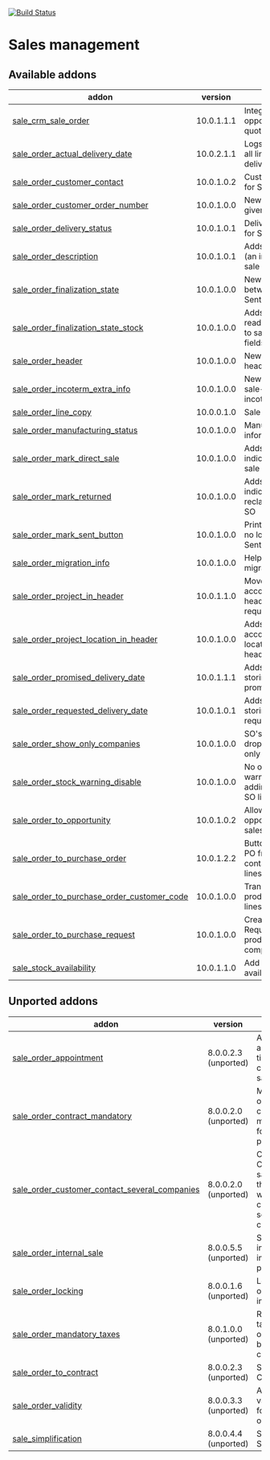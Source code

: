 [![Build Status](https://travis-ci.org/Tawasta/sale.svg?branch=10.0)](https://travis-ci.org/Tawasta/sale)

Sales management
================

[//]: # (addons)

Available addons
----------------
addon | version | summary
--- | --- | ---
[sale_crm_sale_order](sale_crm_sale_order/) | 10.0.1.1.1 | Integrates opportunities and quotations
[sale_order_actual_delivery_date](sale_order_actual_delivery_date/) | 10.0.2.1.1 | Logs the date when all lines have been delivered
[sale_order_customer_contact](sale_order_customer_contact/) | 10.0.1.0.2 | Customer Contact for Sale Orders
[sale_order_customer_order_number](sale_order_customer_order_number/) | 10.0.1.0.0 | New field for order# given by customer
[sale_order_delivery_status](sale_order_delivery_status/) | 10.0.1.0.1 | Delivery information for Sales
[sale_order_description](sale_order_description/) | 10.0.1.0.1 | Adds a description (an internal note) to sale order
[sale_order_finalization_state](sale_order_finalization_state/) | 10.0.1.0.0 | New state for SOs between Quotation Sent and Sale Order
[sale_order_finalization_state_stock](sale_order_finalization_state_stock/) | 10.0.1.0.0 | Adds state-based readonly attributes to sale_stock SO fields
[sale_order_header](sale_order_header/) | 10.0.1.0.0 | New field for SO header/title
[sale_order_incoterm_extra_info](sale_order_incoterm_extra_info/) | 10.0.1.0.0 | New field for storing sale-specific incoterm info
[sale_order_line_copy](sale_order_line_copy/) | 10.0.0.1.0 | Sale order line copy
[sale_order_manufacturing_status](sale_order_manufacturing_status/) | 10.0.1.0.0 | Manufacturing Order information for Sales
[sale_order_mark_direct_sale](sale_order_mark_direct_sale/) | 10.0.1.0.0 | Adds a new field for indicating a direct sale
[sale_order_mark_returned](sale_order_mark_returned/) | 10.0.1.0.0 | Adds a new field for indicating a reclamation/returned SO
[sale_order_mark_sent_button](sale_order_mark_sent_button/) | 10.0.1.0.0 | Printing a draft SO no longer moves it to Sent state
[sale_order_migration_info](sale_order_migration_info/) | 10.0.1.0.0 | Helper fields for migration tracking
[sale_order_project_in_header](sale_order_project_in_header/) | 10.0.1.1.0 | Moves analytic account to SO header and sets it as required
[sale_order_project_location_in_header](sale_order_project_location_in_header/) | 10.0.1.0.0 | Adds analytic account stock location to SO header
[sale_order_promised_delivery_date](sale_order_promised_delivery_date/) | 10.0.1.1.1 | Adds a new field for storing date of promised delivery
[sale_order_requested_delivery_date](sale_order_requested_delivery_date/) | 10.0.1.0.1 | Adds a new field for storing date of requested delivery
[sale_order_show_only_companies](sale_order_show_only_companies/) | 10.0.1.0.0 | SO's partner dropdown shows only companies
[sale_order_stock_warning_disable](sale_order_stock_warning_disable/) | 10.0.1.0.0 | No out-of-stock warning when adding products to SO lines
[sale_order_to_opportunity](sale_order_to_opportunity/) | 10.0.1.0.2 | Allows creating opportunities from sales
[sale_order_to_purchase_order](sale_order_to_purchase_order/) | 10.0.1.2.2 | Button for creating a PO from SO, containing the same lines
[sale_order_to_purchase_order_customer_code](sale_order_to_purchase_order_customer_code/) | 10.0.1.0.0 | Transfer customer product codes to PO lines
[sale_order_to_purchase_request](sale_order_to_purchase_request/) | 10.0.1.0.0 | Create Purchase Requests of sold products and BOM components
[sale_stock_availability](sale_stock_availability/) | 10.0.1.1.0 | Add product availability to SO line


Unported addons
---------------
addon | version | summary
--- | --- | ---
[sale_order_appointment](sale_order_appointment/) | 8.0.0.2.3 (unported) | Add appointment time and cancel url for sale orders
[sale_order_contract_mandatory](sale_order_contract_mandatory/) | 8.0.0.2.0 (unported) | Make sale order contracts mandatory for sales persons
[sale_order_customer_contact_several_companies](sale_order_customer_contact_several_companies/) | 8.0.0.2.0 (unported) | Customer Contact for sale orders that works with partner contact in several companies
[sale_order_internal_sale](sale_order_internal_sale/) | 8.0.0.5.5 (unported) | Simplifies internal invoicing process
[sale_order_locking](sale_order_locking/) | 8.0.0.1.6 (unported) | Locks sale order after invoicing
[sale_order_mandatory_taxes](sale_order_mandatory_taxes/) | 8.0.1.0.0 (unported) | Requires a tax for sale order lines before confirming
[sale_order_to_contract](sale_order_to_contract/) | 8.0.0.2.3 (unported) | Sale Order to Contract
[sale_order_validity](sale_order_validity/) | 8.0.0.3.3 (unported) | Adds a validity date for sale orders
[sale_simplification](sale_simplification/) | 8.0.0.4.4 (unported) | Sale Simplification

[//]: # (end addons)

